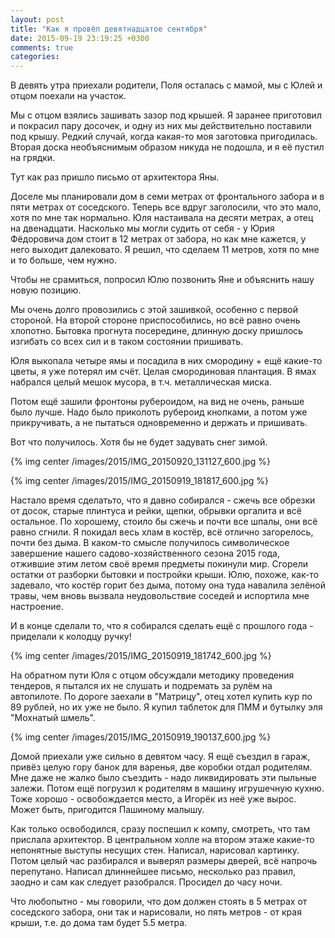 ```yaml
---
layout: post
title: "Как я провёл девятнадцатое сентября"
date: 2015-09-19 23:19:25 +0300
comments: true
categories: 
---
```

В девять утра приехали родители, Поля осталась с мамой, мы с Юлей и отцом поехали на участок.

Мы с отцом взялись зашивать зазор под крышей. Я заранее приготовил и покрасил пару досочек, и одну из них мы действительно поставили под крышу. Редкий случай, когда какая-то моя заготовка пригодилась. Вторая доска необъяснимым образом никуда не подошла, и я её пустил на грядки.

Тут как раз пришло письмо от архитектора Яны.

Доселе мы планировали дом в семи метрах от фронтального забора и в пяти метрах от соседского. Теперь все вдруг заголосили, что это мало, хотя по мне так нормально. Юля настаивала на десяти метрах, а отец на двенадцати. Насколько мы могли судить от себя - у Юрия Фёдоровича дом стоит в 12 метрах от забора, но как мне кажется, у него выходит далековато. Я решил, что сделаем 11 метров, хотя по мне и то больше, чем нужно.

Чтобы не срамиться, попросил Юлю позвонить Яне и объяснить нашу новую позицию.

Мы очень долго провозились с этой зашивкой, особенно с первой стороной. На второй стороне приспособились, но всё равно очень хлопотно. Бытовка прогнута посередине, длинную доску пришлось изгибать со всех сил и в таком состоянии пришивать.

Юля выкопала четыре ямы и посадила в них смородину + ещё какие-то цветы, я уже потерял им счёт. Целая смородиновая плантация. В ямах набрался целый мешок мусора, в т.ч. металлическая миска.

Потом ещё зашили фронтоны рубероидом, на вид не очень, раньше было лучше. Надо было приколоть рубероид кнопками, а потом уже прикручивать, а не пытаться одновременно и держать и пришивать.

Вот что получилось. Хотя бы не будет задувать снег зимой.

{% img center /images/2015/IMG_20150920_131127_600.jpg %}

{% img center /images/2015/IMG_20150919_181817_600.jpg %}

Настало время сделатьто, что я давно собирался - сжечь все обрезки от досок, старые плинтуса и рейки, щепки, обрывки оргалита и всё остальное. По хорошему, стоило бы сжечь и почти все шпалы, они всё равно сгнили. Я покидал весь хлам в костёр, всё отлично загорелось, почти без дыма. В каком-то смысле получилось символическое завершение нашего садово-хозяйственного сезона 2015 года, отжившие этим летом своё время предметы покинули мир. Сгорели остатки от разборки бытовки и постройки крыши. Юлю, похоже, как-то задевало, что костёр горит без дыма, потому она туда навалила зелёной травы, чем вновь вызвала неудовольствие соседей и испортила мне настроение.

И в конце сделали то, что я собирался сделать ещё с прошлого года - приделали к колодцу ручку!

{% img center /images/2015/IMG_20150919_181742_600.jpg %}

На обратном пути Юля с отцом обсуждали методику проведения тендеров, я пытался их не слушать и подремать за рулём на автопилоте. По дороге заехали в "Матрицу", отец хотел купить кур по 89 рублей, но их уже не было. Я купил таблеток для ПММ и бутылку эля "Мохнатый шмель".

{% img center /images/2015/IMG_20150919_190137_600.jpg %}

Домой приехали уже сильно в девятом часу. Я ещё съездил в гараж, привёз целую гору банок для варенья, две коробки отдал родителям. Мне даже не жалко было съездить - надо ликвидировать эти пыльные залежи. Потом ещё погрузил к родителям в машину игрушечную кухню. Тоже хорошо - освобождается место, а Игорёк из неё уже вырос. Может быть, пригодится Пашиному малышу.

Как только освободился, сразу поспешил к компу, смотреть, что там прислала архитектор. В центральном холле на втором этаже какие-то непонятные выступы несущих стен. Написал, нарисовал картинку. Потом целый час разбирался и выверял размеры дверей, всё напрочь перепутано. Написал длиннейшее письмо, несколько раз правил, заодно и сам как следует разобрался. Просидел до часу ночи.

Что любопытно - мы говорили, что дом должен стоять в 5 метрах от соседского забора, они так и нарисовали, но пять метров - от края крыши, т.е. до дома там будет 5.5 метра.